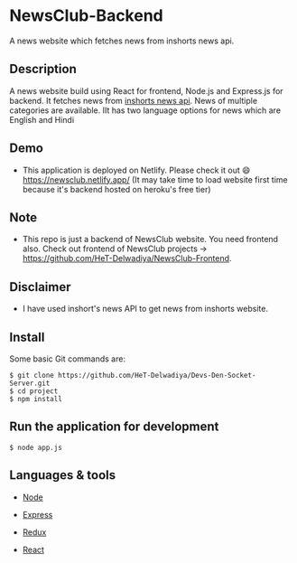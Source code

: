 # NewsClub-Backend
 A news website which fetches news from inshorts news api.  

## Description

A news website build using React for frontend, Node.js and Express.js for backend. It fetches news from [inshorts news api](https://www.npmjs.com/package/inshorts-news-api). News of multiple categories are available. IIt has two language options for news which are English and Hindi

## Demo
  * This application is deployed on Netlify. Please check it out :smile: https://newsclub.netlify.app/ (It may take time to load website first time because it's backend hosted on heroku's free tier)
 
## Note 

  * This repo is just a backend of NewsClub website. You need frontend also. Check out frontend of NewsClub projects -> https://github.com/HeT-Delwadiya/NewsClub-Frontend.

## Disclaimer

  * I have used inshort's news API to get news from inshorts website. 

## Install

Some basic Git commands are:

```
$ git clone https://github.com/HeT-Delwadiya/Devs-Den-Socket-Server.git
$ cd project
$ npm install
```

## Run the application for development

```
$ node app.js 
```

## Languages & tools

- [Node](https://nodejs.org/en/)

- [Express](https://expressjs.com/)

- [Redux](https://redux.js.org/)

- [React](https://reactjs.org/)
